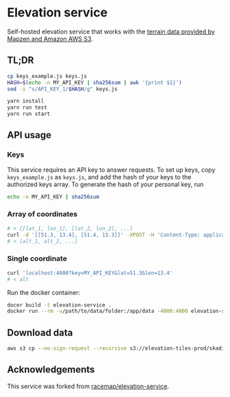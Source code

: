 # Elevation service

Self-hosted elevation service that works with the [terrain data provided by Mapzen and Amazon AWS S3](https://registry.opendata.aws/terrain-tiles/).

## TL;DR

```bash
cp keys_example.js keys.js
HASH=$(echo -n MY_API_KEY | sha256sum | awk '{print $1}')
sed -i "s/API_KEY_1/$HASH/g" keys.js

yarn install
yarn run test
yarn run start
```

## API usage

### Keys

This service requires an API key to answer requests. To set up keys, copy `keys_example.js` as `keys.js`, and add the hash of your keys to the authorized keys array. To generate the hash of your personal key, run

```bash
echo -n MY_API_KEY | sha256sum
```

### Array of coordinates

```bash
# > [[lat_1, lon_1], [lat_2, lon_2], ...]
curl -d '[[51.3, 13.4], [51.4, 13.3]]' -XPOST -H 'Content-Type: application/json' -L "localhost:4000?key=MY_API_KEY"
# < [alt_1, alt_2, ...]
```

### Single coordinate

```bash
curl 'localhost:4000?key=MY_API_KEY&lat=51.3&lon=13.4'
# < alt
```

Run the docker container:

```bash
docer build -t elevation-service .
docker run --rm -v/path/to/data/folder:/app/data -4000:4000 elevation-service
```

## Download data

```bash
aws s3 cp --no-sign-request --recursive s3://elevation-tiles-prod/skadi /path/to/data/folder
```

## Acknowledgements

This service was forked from [racemap/elevation-service](https://github.com/racemap/elevation-service).